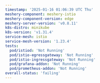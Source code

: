 ```yaml
---
timestamp: '2025-01-16 01:06:39 UTC Thu'
meshery-component: meshery-istio
meshery-component-version: edge
meshery-server-version: 'v0.8.11'
k8s-distro: minikube
k8s-version: 'v1.31.4'
service-mesh: istio
service-mesh-version: '1.23.4'
tests:
  pod/istiod: 'Not Running'
  pod/istio-egressgateway: 'Not Running'
  pod/istio-ingressgateway: 'Not Running'
  pod/grafana-addon: 'Not Running'
  pod/prometheus-addon: 'Not Running'
overall-status: 'failing'
---
```

